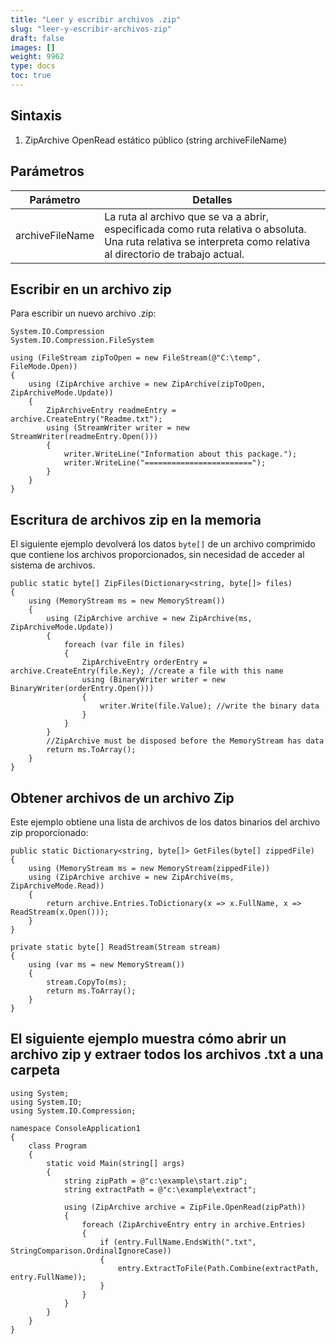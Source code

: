 ```yaml
---
title: "Leer y escribir archivos .zip"
slug: "leer-y-escribir-archivos-zip"
draft: false
images: []
weight: 9962
type: docs
toc: true
---
```


## Sintaxis
1. ZipArchive OpenRead estático público (string archiveFileName)

## Parámetros


| Parámetro | Detalles |
| ------ | ------ |
| archiveFileName | La ruta al archivo que se va a abrir, especificada como ruta relativa o absoluta. Una ruta relativa se interpreta como relativa al directorio de trabajo actual. | |


## Escribir en un archivo zip
Para escribir un nuevo archivo .zip:

    System.IO.Compression
    System.IO.Compression.FileSystem

    using (FileStream zipToOpen = new FileStream(@"C:\temp", FileMode.Open)) 
    {
        using (ZipArchive archive = new ZipArchive(zipToOpen, ZipArchiveMode.Update)) 
        {
            ZipArchiveEntry readmeEntry = archive.CreateEntry("Readme.txt");
            using (StreamWriter writer = new StreamWriter(readmeEntry.Open())) 
            {
                writer.WriteLine("Information about this package.");
                writer.WriteLine("========================");
            }
        }
    }

## Escritura de archivos zip en la memoria
El siguiente ejemplo devolverá los datos `byte[]` de un archivo comprimido que contiene los archivos proporcionados, sin necesidad de acceder al sistema de archivos.


    public static byte[] ZipFiles(Dictionary<string, byte[]> files)
    {
        using (MemoryStream ms = new MemoryStream())
        {
            using (ZipArchive archive = new ZipArchive(ms, ZipArchiveMode.Update))
            {
                foreach (var file in files)
                {
                    ZipArchiveEntry orderEntry = archive.CreateEntry(file.Key); //create a file with this name
                    using (BinaryWriter writer = new BinaryWriter(orderEntry.Open()))
                    {
                        writer.Write(file.Value); //write the binary data
                    }
                }
            }
            //ZipArchive must be disposed before the MemoryStream has data
            return ms.ToArray();
        }
    }

## Obtener archivos de un archivo Zip
Este ejemplo obtiene una lista de archivos de los datos binarios del archivo zip proporcionado:

    public static Dictionary<string, byte[]> GetFiles(byte[] zippedFile) 
    {
        using (MemoryStream ms = new MemoryStream(zippedFile))
        using (ZipArchive archive = new ZipArchive(ms, ZipArchiveMode.Read)) 
        {
            return archive.Entries.ToDictionary(x => x.FullName, x => ReadStream(x.Open()));
        }
    }

    private static byte[] ReadStream(Stream stream) 
    {
        using (var ms = new MemoryStream()) 
        {
            stream.CopyTo(ms);
            return ms.ToArray();
        }
    }

## El siguiente ejemplo muestra cómo abrir un archivo zip y extraer todos los archivos .txt a una carpeta
    using System;
    using System.IO;
    using System.IO.Compression;
    
    namespace ConsoleApplication1
    {
        class Program
        {
            static void Main(string[] args)
            {
                string zipPath = @"c:\example\start.zip";
                string extractPath = @"c:\example\extract";
    
                using (ZipArchive archive = ZipFile.OpenRead(zipPath))
                {
                    foreach (ZipArchiveEntry entry in archive.Entries)
                    {
                        if (entry.FullName.EndsWith(".txt", StringComparison.OrdinalIgnoreCase))
                        {
                            entry.ExtractToFile(Path.Combine(extractPath, entry.FullName));
                        }
                    }
                } 
            }
        }
    }


